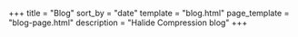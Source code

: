 +++
title = "Blog"
sort_by = "date"
template = "blog.html"
page_template = "blog-page.html"
description = "Halide Compression blog"
+++

